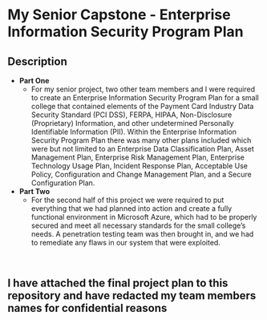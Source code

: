 <h1>My Senior Capstone - Enterprise Information Security Program Plan</h1>


<h2>Description</h2>

- <b>Part One</b>
  - For my senior project, two other team members and I were required to create an Enterprise Information Security Program Plan for a small college that contained elements of the Payment Card Industry Data Security Standard (PCI DSS), FERPA, HIPAA, Non-Disclosure (Proprietary) Information, and other undetermined Personally Identifiable Information (PII). Within the Enterprise Information Security Program Plan there was many other plans included which were but not limited to an Enterprise Data Classification Plan, Asset Management Plan, Enterprise Risk Management Plan, Enterprise Technology Usage Plan, Incident Response Plan, Acceptable Use Policy, Configuration and Change Management Plan, and a Secure Configuration Plan. 
- <b>Part Two</b>
  - For the second half of this project we were required to put everything that we had planned into action and create a fully functional environment in Microsoft Azure, which had to be properly secured and meet all necessary standards for the small college’s needs.  A penetration testing team was then brought in, and we had to remediate any flaws in our system that were exploited.
<br />

<h2>I have attached the final project plan to this repository and have redacted my team members names for confidential reasons</h2>
